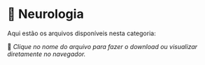 # 📂 Neurologia

Aqui estão os arquivos disponíveis nesta categoria:


📌 *Clique no nome do arquivo para fazer o download ou visualizar diretamente no navegador.*
